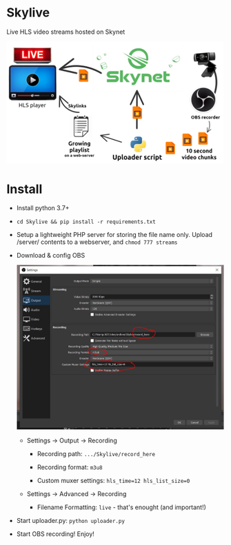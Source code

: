 # Skylive
Live HLS video streams hosted on Skynet

![How SkyLive works](https://raw.githubusercontent.com/DaWe35/Skylive/master/docs/how%20it%20works.jpg)

# Install

- Install python 3.7+

- `cd Skylive && pip install -r requirements.txt`

- Setup a lightweight PHP server for storing the file name only. Upload /server/ contents to a webserver, and `chmod 777 streams`

- Download & config OBS

    ![OBS settings](https://raw.githubusercontent.com/DaWe35/Skylive/master/docs/obs_settings.jpg)

    - Settings -> Output -> Recording

        - Recording path: `.../Skylive/record_here`

        - Recording format: `m3u8`

        - Custom muxer settings: `hls_time=12 hls_list_size=0`

    - Settings -> Advanced -> Recording

        - Filename Formatting: `live` - that's enought (and important!)

- Start uploader.py: `python uploader.py`

- Start OBS recording! Enjoy!